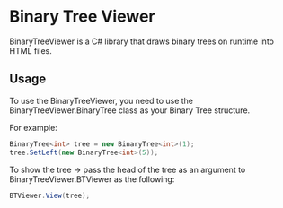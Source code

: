 # Binary Tree Viewer

BinaryTreeViewer is a C# library that draws binary trees on runtime into HTML files.

## Usage

To use the BinaryTreeViewer, you need to use the BinaryTreeViewer.BinaryTree class as your Binary Tree structure.

For example:
```csharp
BinaryTree<int> tree = new BinaryTree<int>(1);
tree.SetLeft(new BinaryTree<int>(5));
```

To show the tree -> pass the head of the tree as an argument to BinaryTreeViewer.BTViewer as the following:
```csharp
BTViewer.View(tree);
```
